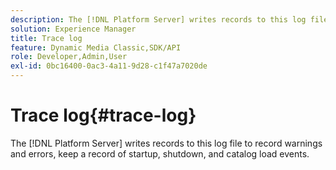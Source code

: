 ```yaml
---
description: The [!DNL Platform Server] writes records to this log file to record warnings and errors, keep a record of startup, shutdown, and catalog load events.
solution: Experience Manager
title: Trace log
feature: Dynamic Media Classic,SDK/API
role: Developer,Admin,User
exl-id: 0bc16400-0ac3-4a11-9d28-c1f47a7020de
---
```

# Trace log{#trace-log}

The [!DNL Platform Server] writes records to this log file to record warnings and errors, keep a record of startup, shutdown, and catalog load events.
